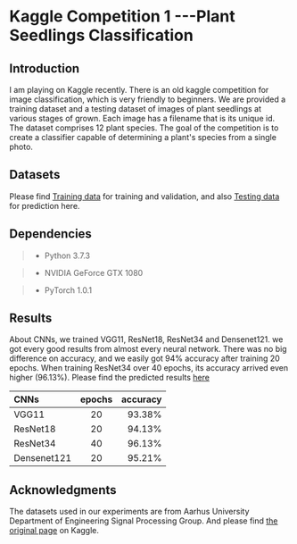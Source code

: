 Kaggle Competition 1 ---Plant Seedlings Classification 
======================================================
Introduction
--------------------
I am playing on Kaggle recently. There is an old kaggle competition for image classification, which is very friendly to beginners. We are provided a training dataset and a testing dataset of images of plant seedlings at various stages of grown. Each image has a filename that is its unique id. The dataset comprises 12 plant species. The goal of the competition is to create a classifier capable of determining a plant's species from a single photo.

## Datasets ##
Please find [Training data](https://www.kaggle.com/c/plant-seedlings-classification/download/train.zip) for training and validation, 
and also [Testing data](https://www.kaggle.com/c/plant-seedlings-classification/download/test.zip) for prediction here.
    
## Dependencies ##
> * Python 3.7.3

> * NVIDIA GeForce GTX 1080

> * PyTorch 1.0.1

## Results ##
About CNNs, we trained VGG11, ResNet18, ResNet34 and Densenet121. we got every good results from almost every neural network.
There was no big difference on accuracy, and we easily got 94% accuracy after training 20 epochs.
When training ResNet34 over 40 epochs, its accuracy arrived even higher (96.13%). Please find the predicted results [here](https://github.com/RAKIYOU/Kaggle-1-Plant-Seedlings-Classification-/blob/master/ResNet-34.csv)

|CNNs        |epochs|accuracy|
|:-----------|:----:|-------:|
|VGG11       |20    |93.38%  |
|ResNet18    |20    |94.13%  |
|ResNet34    |40    |96.13%  |
|Densenet121 |20    |95.21%  |

## Acknowledgments ##
The datasets used in our experiments are from Aarhus University Department of Engineering Signal Processing Group.
And please find [the original page](https://www.kaggle.com/c/plant-seedlings-classification/overview) on Kaggle.
